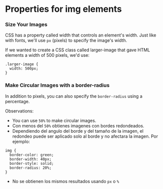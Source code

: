 # Properties for img elements

### Size Your Images
CSS has a property called width that controls an element's width.
Just like with fonts, we'll use `px` (pixels) to specify the image's width.

If we wanted to create a CSS class called larger-image that gave HTML elements a width of 500 pixels, we'd use:
```
.larger-image {
  width: 500px;
}
```

### Make Circular Images with a border-radius
In addition to pixels, you can also specify the `border-radius` using a percentage.

Observations:
- You can use `50%` to make circular images.
- Con menos del `50%` obtienes imagenes con bordes redondeados.
- Dependiendo del angulo del borde y del tamaño de la imagen, el redondeo puede ser aplicado solo al borde y no afectara la imagen. Por ejemplo:
```
img {
  border-color: green;
  border-width: 40px;
  border-style: solid;
  border-radius: 20%;
}
```
- No se obtienen los mismos resultados usando `px` o `%`
